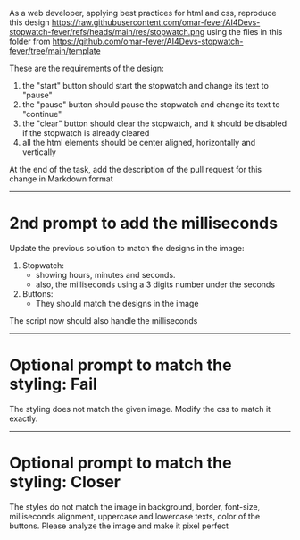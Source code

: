 As a web developer, applying best practices for html and css, reproduce this design https://raw.githubusercontent.com/omar-fever/AI4Devs-stopwatch-fever/refs/heads/main/res/stopwatch.png using the files in this folder from https://github.com/omar-fever/AI4Devs-stopwatch-fever/tree/main/template

These are the requirements of the design:
1. the "start" button should start the stopwatch and change its text to "pause"
2. the "pause" button should pause the stopwatch and change its text to "continue"
3. the "clear" button should clear the stopwatch, and it should be disabled if the stopwatch is already cleared
4. all the html elements should be center aligned, horizontally and vertically

At the end of the task, add the description of the pull request for this change in Markdown format

-------
# 2nd prompt to add the milliseconds

Update the previous solution to match the designs in the image:

1. Stopwatch:
   * showing hours, minutes and seconds.
   * also, the milliseconds using a 3 digits number under the seconds
2. Buttons:
   * They should match the designs in the image

The script now should also handle the milliseconds

-------
# Optional prompt to match the styling: Fail

The styling does not match the given image. Modify the css to match it exactly. 

-------
# Optional prompt to match the styling: Closer

The styles do not match the image in background, border, font-size, milliseconds alignment, uppercase and lowercase texts, color of the buttons.
Please analyze the image and make it pixel perfect

